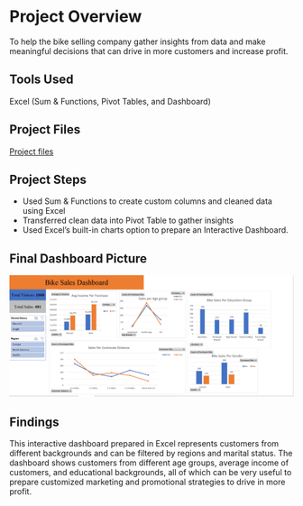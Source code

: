 # Project Overview

To help the bike selling company gather insights from data and make meaningful decisions that can drive in more customers and increase profit.

## Tools Used

Excel (Sum & Functions, Pivot Tables, and Dashboard)

## Project Files

[Project files](https://github.com/Samyakbansod97/Bike-Sales)

## Project Steps

- Used Sum & Functions to create custom columns and cleaned data using Excel
- Transferred clean data into Pivot Table to gather insights
- Used Excel’s built-in charts option to prepare an Interactive Dashboard.

## Final Dashboard Picture

![Final Dashboard Picture](Final.dashboard_excel.png)

## Findings

This interactive dashboard prepared in Excel represents customers from different backgrounds and can be filtered by regions and marital status. The dashboard shows customers from different age groups, average income of customers, and educational backgrounds, all of which can be very useful to prepare customized marketing and promotional strategies to drive in more profit.
